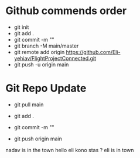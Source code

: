 # Github commends order
* git init
* git add .
* git commit -m ""
* git branch -M main/master
* git remote add origin https://github.com/Eli-yehiav/FlightProjectConnected.git
* git push -u origin main

# Git Repo Update
* git pull main

* git add .
* git commit -m ""
* git push origin main

nadav is in the town
hello eli kono stas ?
eli is in town
